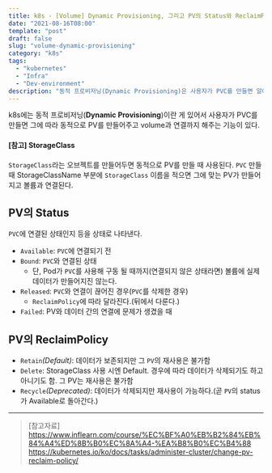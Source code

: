 ```yaml
---
title: k8s - [Volume] Dynamic Provisioning, 그리고 PV의 Status와 ReclaimPolicy
date: "2021-08-16T08:00"
template: "post"
draft: false
slug: "volume-dynamic-provisioning"
category: "k8s"
tags:
  - "kubernetes"
  - "Infra"
  - "Dev-environment"
description: "동적 프로비저닝(Dynamic Provisioning)은 사용자가 PVC를 만들면 알아서 PV를 만들어주고 volume과 연결해주는 기능이다. StorageClass라는 오브젝트를 만들어두면 동적으로 PV를 생성하기 위해 PVC를 만들 때 사용된다."
---
```


k8s에는 동적 프로비저닝(**Dynamic Provisioning**)이란 게 있어서 사용자가 PVC를 만들면 그에 따라 동적으로 PV를 만들어주고 volume과 연결까지 해주는 기능이 있다.

#### [참고] StorageClass
`StorageClass`라는 오브젝트를 만들어두면 동적으로 PV를 만들 때 사용된다. `PVC` 만들 때 StorageClassName 부분에 `StorageClass` 이름을 적으면 그에 맞는 PV가 만들어지고 볼륨과 연결된다.

## PV의 Status
`PVC`에 연결된 상태인지 등을 상태로 나타낸다.
- `Available`: `PVC`에 연결되기 전
- `Bound`: `PVC`와 연결된 상태
  * 단, Pod가 `PVC`를 사용해 구동 될 때까지(연결되지 않은 상태라면) 볼륨에 실제 데이터가 만들어지진 않는다.
- `Released`: `PVC`와 연결이 끊어진 경우(`PVC`를 삭제한 경우)
  * `ReclaimPolicy`에 따라 달라진다.(뒤에서 다룬다.)
- `Failed`: PV와 데이터 간의 연결에 문제가 생겼을 때

## PV의 ReclaimPolicy
- `Retain`_(Default)_: 데이터가 보존되지만 그 `PV`의 재사용은 불가함
- `Delete`: StorageClass 사용 시엔 Default. 경우에 따라 데이터가 삭제되기도 하고 아니기도 함. 그 PV는 재사용은 불가함
- `Recycle`_(Deprecated)_: 데이터가 삭제되지만 재사용이 가능하다.(곧 `PV`의 status가 Available로 돌아간다.)

---

> [참고자료]  
> https://www.inflearn.com/course/%EC%BF%A0%EB%B2%84%EB%84%A4%ED%8B%B0%EC%8A%A4-%EA%B8%B0%EC%B4%88  
> https://kubernetes.io/ko/docs/tasks/administer-cluster/change-pv-reclaim-policy/  
  